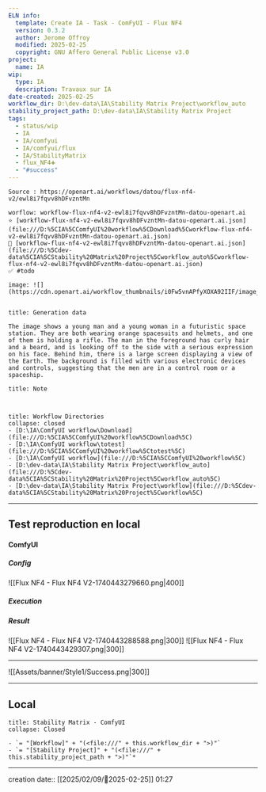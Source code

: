 ```yaml
---
ELN info:
  template: Create IA - Task - ComFyUI - Flux NF4
  version: 0.3.2
  author: Jerome Offroy
  modified: 2025-02-25
  copyright: GNU Affero General Public License v3.0
project:
  name: IA
wip:
  type: IA
  description: Travaux sur IA
date-created: 2025-02-25
workflow_dir: D:\dev-data\IA\Stability Matrix Project\workflow_auto
stability_project_path: D:\dev-data\IA\Stability Matrix Project
tags:
  - status/wip
  - IA
  - IA/comfyui
  - IA/comfyui/flux
  - IA/StabilityMatrix
  - flux_NF4➕
  - "#success"
---
```

```ad-tip
Source : https://openart.ai/workflows/datou/flux-nf4-v2/ewl8i7fqvv8hDFvzntMn

worflow: workflow-flux-nf4-v2-ewl8i7fqvv8hDFvzntMn-datou-openart.ai
⭐ [workflow-flux-nf4-v2-ewl8i7fqvv8hDFvzntMn-datou-openart.ai.json](file:///D:%5CIA%5CComfyUI%20workflow%5CDownload%5Cworkflow-flux-nf4-v2-ewl8i7fqvv8hDFvzntMn-datou-openart.ai.json)
🚧 [workflow-flux-nf4-v2-ewl8i7fqvv8hDFvzntMn-datou-openart.ai.json](file:///D:%5Cdev-data%5CIA%5CStability%20Matrix%20Project%5Cworkflow_auto%5Cworkflow-flux-nf4-v2-ewl8i7fqvv8hDFvzntMn-datou-openart.ai.json)
✅ #todo

image: ![](https://cdn.openart.ai/workflow_thumbnails/i0Fw5vnAPfyXOXA92IIF/image_O8UPcs2W_1723880341291_raw.jpg)


```

````ad-quote
title: Generation data

The image shows a young man and a young woman in a futuristic space station. They are both wearing orange spacesuits and helmets, and one of them is holding a rifle. The man in the foreground has curly hair and a beard, and is looking off to the side with a serious expression on his face. Behind him, there is a large screen displaying a view of the Earth. The background is filled with various electronic devices and controls, suggesting that the men are in a control room or a spaceship.

````

```ad-note
title: Note



```
```ad-info
title: Workflow Directories
collapse: closed
- [D:\IA\ComfyUI workflow\Download](file:///D:%5CIA%5CComfyUI%20workflow%5CDownload%5C)
- [D:\IA\ComfyUI workflow\totest](file:///D:%5CIA%5CComfyUI%20workflow%5Ctotest%5C)
- [D:\IA\ComfyUI workflow](file:///D:%5CIA%5CComfyUI%20workflow%5C)
- [D:\dev-data\IA\Stability Matrix Project\workflow_auto](file:///D:%5Cdev-data%5CIA%5CStability%20Matrix%20Project%5Cworkflow_auto%5C)
- [D:\dev-data\IA\Stability Matrix Project\workflow](file:///D:%5Cdev-data%5CIA%5CStability%20Matrix%20Project%5Cworkflow%5C)
```


---

## Test reproduction en local

#### ComfyUI
##### Config

![[Flux NF4 - Flux NF4 V2-1740443279660.png|400]]

##### Execution
##### Result
![[Flux NF4 - Flux NF4 V2-1740443288588.png|300]]  ![[Flux NF4 - Flux NF4 V2-1740443429307.png|300]]

---

![[Assets/banner/Style1/Success.png|300]]

---
## Local

```ad-tip
title: Stability Matrix - ComfyUI
collapse: Closed

- `= "[Workflow]" + "(<file:///" + this.workflow_dir + ">)"`
- `= "[Stability Project]" + "(<file:///" + this.stability_project_path + ">)"`*
```

---
creation date:: [[2025/02/09/📒2025-02-25]]  01:27

